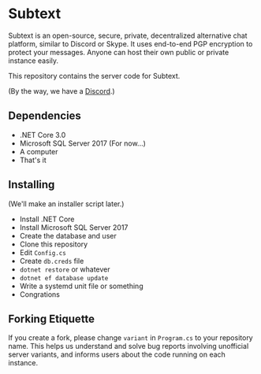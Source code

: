 # Subtext
Subtext is an open-source, secure, private, decentralized alternative chat platform, similar to Discord or Skype. It uses end-to-end PGP encryption to protect your messages. Anyone can host their own public or private instance easily.

This repository contains the server code for Subtext.

(By the way, we have a [Discord](https://discord.gg/dt5bfHB).)

## Dependencies
- .NET Core 3.0
- Microsoft SQL Server 2017 (For now...)
- A computer
- That's it

## Installing
(We'll make an installer script later.)

- Install .NET Core
- Install Microsoft SQL Server 2017
- Create the database and user
- Clone this repository
- Edit `Config.cs`
- Create `db.creds` file
- `dotnet restore` or whatever
- `dotnet ef database update`
- Write a systemd unit file or something
- Congrations

## Forking Etiquette
If you create a fork, please change `variant` in `Program.cs` to your repository name. This helps us understand and solve bug reports involving unofficial server variants, and informs users about the code running on each instance.